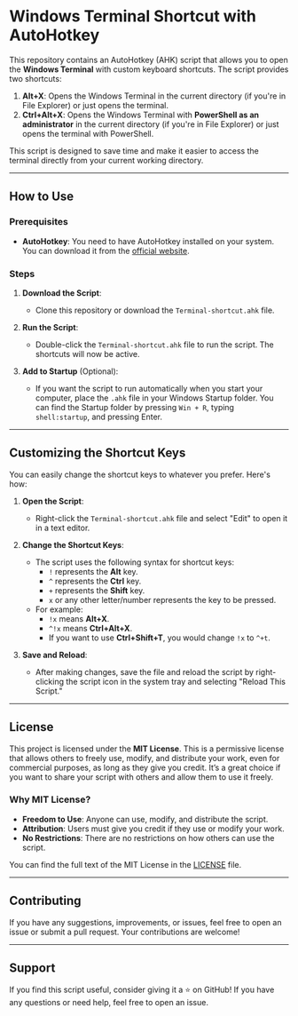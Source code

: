 # Windows Terminal Shortcut with AutoHotkey

This repository contains an AutoHotkey (AHK) script that allows you to open the **Windows Terminal** with custom keyboard shortcuts. The script provides two shortcuts:

1. **Alt+X**: Opens the Windows Terminal in the current directory (if you're in File Explorer) or just opens the terminal.
2. **Ctrl+Alt+X**: Opens the Windows Terminal with **PowerShell as an administrator** in the current directory (if you're in File Explorer) or just opens the terminal with PowerShell.

This script is designed to save time and make it easier to access the terminal directly from your current working directory.

---

## How to Use

### Prerequisites

- **AutoHotkey**: You need to have AutoHotkey installed on your system. You can download it from the [official website](https://www.autohotkey.com/).

### Steps

1. **Download the Script**:
   - Clone this repository or download the `Terminal-shortcut.ahk` file.

2. **Run the Script**:
   - Double-click the `Terminal-shortcut.ahk` file to run the script. The shortcuts will now be active.

3. **Add to Startup** (Optional):
   - If you want the script to run automatically when you start your computer, place the `.ahk` file in your Windows Startup folder. You can find the Startup folder by pressing `Win + R`, typing `shell:startup`, and pressing Enter.

---

## Customizing the Shortcut Keys

You can easily change the shortcut keys to whatever you prefer. Here's how:

1. **Open the Script**:
   - Right-click the `Terminal-shortcut.ahk` file and select "Edit" to open it in a text editor.

2. **Change the Shortcut Keys**:
   - The script uses the following syntax for shortcut keys:
     - `!` represents the **Alt** key.
     - `^` represents the **Ctrl** key.
     - `+` represents the **Shift** key.
     - `x` or any other letter/number represents the key to be pressed.
   - For example:
     - `!x` means **Alt+X**.
     - `^!x` means **Ctrl+Alt+X**.
     - If you want to use **Ctrl+Shift+T**, you would change `!x` to `^+t`.

3. **Save and Reload**:
   - After making changes, save the file and reload the script by right-clicking the script icon in the system tray and selecting "Reload This Script."

---

## License

This project is licensed under the **MIT License**. This is a permissive license that allows others to freely use, modify, and distribute your work, even for commercial purposes, as long as they give you credit. It’s a great choice if you want to share your script with others and allow them to use it freely.

### Why MIT License?
- **Freedom to Use**: Anyone can use, modify, and distribute the script.
- **Attribution**: Users must give you credit if they use or modify your work.
- **No Restrictions**: There are no restrictions on how others can use the script.

You can find the full text of the MIT License in the [LICENSE](LICENSE) file.

---

## Contributing

If you have any suggestions, improvements, or issues, feel free to open an issue or submit a pull request. Your contributions are welcome!

---

## Support

If you find this script useful, consider giving it a ⭐️ on GitHub! If you have any questions or need help, feel free to open an issue.
